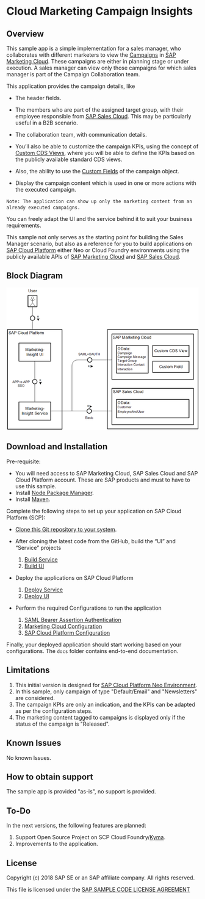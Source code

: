 # Cloud Marketing Campaign Insights

## Overview

This sample app is a simple implementation for a sales manager, who collaborates with different marketers to view the [Campaigns](https://help.sap.com/viewer/b88f770e4b7c4ecead5477e7a6c7b8f7/latest/en-US/03f16d54b287e530e10000000a44538d.html) in [SAP Marketing Cloud](https://help.sap.com/viewer/b88f770e4b7c4ecead5477e7a6c7b8f7/latest/en-US/6dc5bf5434c58e21e10000000a44176d.html). These campaigns are either in planning stage or under execution. A sales manager can view only those campaigns for which sales manager is part of the Campaign Collaboration team.

This application provides the campaign details, like

*	The header fields.

* The members who are part of the assigned target group, with their employee responsible from [SAP Sales Cloud](https://help.sap.com/viewer/cea15f900ca04c4faa35d3044577fe27/latest/en-US/d2728ccb7818427fa3482eb593078162.html). This may be particularly useful in a B2B scenario.

* The collaboration team, with communication details.

* You’ll also be able to customize the campaign KPIs, using the concept of [Custom CDS Views](https://help.sap.com/viewer/b4367b1cec3243c4989f0ff3d727c4ab/7.51.6/en-US/1d77c396e7fc43bc94c46947305f5f71.html), where you will be able to define the KPIs based on the publicly available standard CDS views.

*  Also, the ability to use the [Custom Fields](https://help.sap.com/viewer/b4367b1cec3243c4989f0ff3d727c4ab/7.51.6/en-US/57909455bf7c4fdd8bcf48d76c1eae33.html) of the campaign object.

* Display the campaign content which is used in one or more actions with the executed campaign.

```
Note: The application can show up only the marketing content from an already executed campaigns.
```
You can freely adapt the UI and the service behind it to suit your business requirements.

This sample not only serves as the starting point for building the Sales Manager scenario, but also as a reference for you to build applications on [SAP Cloud Platform](https://help.sap.com/viewer/p/CP) either Neo or Cloud Foundry environments using the publicly available APIs of [SAP Marketing Cloud](https://help.sap.com/viewer/b88f770e4b7c4ecead5477e7a6c7b8f7/latest/en-US/6dc5bf5434c58e21e10000000a44176d.html) and [SAP Sales Cloud](https://help.sap.com/viewer/cea15f900ca04c4faa35d3044577fe27/latest/en-US/d2728ccb7818427fa3482eb593078162.html). 

## Block Diagram

![Block Diagram](docs/mkt-Insight-diagram.png)

## Download and Installation

Pre-requisite:
* You will need access to SAP Marketing Cloud, SAP Sales Cloud and SAP Cloud Platform account. These are SAP products and must to have to use this sample.
* Install [Node Package Manager](https://www.npmjs.com/get-npm).
* Install [Maven](https://maven.apache.org/download.cgi).

Complete the following steps to set up your application on SAP Cloud Platform (SCP):

* [Clone this Git repository to your system](https://help.github.com/articles/cloning-a-repository/).

* After cloning the latest code from the GitHub, build the “UI” and “Service” projects
  1. [Build Service](docs/build-service.md)
  2. [Build UI](docs/build-ui.md)

* Deploy the applications on SAP Cloud Platform
  1. [Deploy Service](docs/deploy-service.md)
  2. [Deploy UI](docs/deploy-ui.md)
  
* Perform the required Configurations to run the application
  1. [SAML Bearer Assertion Authentication](docs/saml-oauth-config.md)
  2. [Marketing Cloud Configuration](docs/mkt-cloud-configuration.md)
  3. [SAP Cloud Platform Configuration](docs/scp-configuration.md)

Finally, your deployed application should start working based on your configurations.
The `docs` folder contains end-to-end documentation.

##  Limitations
  1.  This initial version is designed for [SAP Cloud Platform Neo Environment](https://help.sap.com/viewer/65de2977205c403bbc107264b8eccf4b/Cloud/en-US/55d003a5e6964dfd92c75a13ee6b9c33.html).
  2. In this sample, only campaign of type "Default/Email" and "Newsletters" are considered.
  3. The campaign KPIs are only an indication, and the KPIs can be adapted as per the configuration steps.
  4. The marketing content tagged to campaigns is displayed only if the status of the campaign is "Released".

##  Known Issues

No known Issues.

##  How to obtain support

The sample app is provided "as-is", no support is provided.

##  To-Do
In the next versions, the following features are planned:
1. Support Open Source Project on SCP Cloud Foundry/[Kyma](https://github.com/kyma-project/kyma).
2. Improvements to the application.

## License
Copyright (c) 2018 SAP SE or an SAP affiliate company. All rights reserved. 

This file is licensed under the [SAP SAMPLE CODE LICENSE AGREEMENT](/LICENSE)
